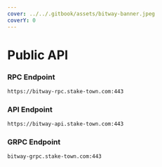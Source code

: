 ```yaml
---
cover: ../../.gitbook/assets/bitway-banner.jpeg
coverY: 0
---
```


# Public API 

### **RPC Endpoint**

```bash
https://bitway-rpc.stake-town.com:443
```

### **API Endpoint**

```bash
https://bitway-api.stake-town.com:443
```

### **GRPC Endpoint**

```bash
bitway-grpc.stake-town.com:443
```
